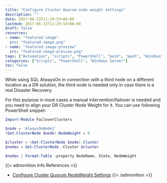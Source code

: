 ```yaml
---
title: "Configure Cluster Quorum node weight settings"
description: ""
date: 2017-06-23T11:29:53+08:00
lastmod: 2017-06-23T11:29:53+08:00
draft: false
resources:
- name: "featured-image"
  src: "featured-image.png"
- name: "featured-image-preview"
  src: "featured-image-preview.png"
tags: ["Automation", "scripts", "PowerShell", "posh", "pwsh", "Windows"]
categories: ["Scripts", "PowerShell", "Windows Server"]
toc: false
---
```


While using SQL AlwaysOn in connection with a third node on a different location as a DR solution, the third node is needed only in case there is a real Disaster Recovery.

<!--more-->

For this purpose in most cases a manual intervention/failover is needed and you need to align your DR Cluster Node Weight for it. You can use following PowerShell snippet:

```powershell
Import-Module FailoverClusters

$node = 'AlwaysOnNode1'
(Get-ClusterNode $node).NodeWeight = 0

$cluster = (Get-ClusterNode $node).Cluster
$nodes = Get-ClusterNode -Cluster $cluster

$nodes | Format-Table -property NodeName, State, NodeWeight
```

{{< admonition info References >}}
- [Configure Cluster Quorum NodeWeight Settings](https://docs.microsoft.com/en-us/sql/sql-server/failover-clusters/windows/configure-cluster-quorum-nodeweight-settings?view=sql-server-ver15)
{{< /admonition >}}

